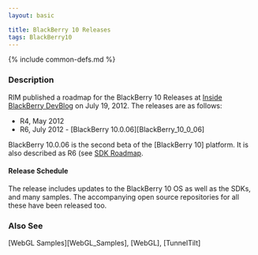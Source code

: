 ```yaml
---
layout: basic

title: BlackBerry 10 Releases
tags: BlackBerry10
---
```

{% include common-defs.md %}

### Description 

RIM published a roadmap for the BlackBerry 10 Releases at
[Inside BlackBerry DevBlog](http://devblog.blackberry.com)
on July 19, 2012.  The releases are as follows:

* R4, May 2012
* R6, July 2012 - [BlackBerry 10.0.06][BlackBerry_10_0_06]

BlackBerry 10.0.06 is the second beta of the [BlackBerry 10] platform.  It is
also described as R6 (see [SDK Roadmap](http://devblog.blackberry.com/2012/07/blackberry-10-beta-sdk-updates/).



#### Release Schedule

The release includes updates to the BlackBerry 10 OS as well as the SDKs, and many samples.
The accompanying open source repositories for all these have been released too.

### Also See
[WebGL Samples][WebGL_Samples], [WebGL], [TunnelTilt]

 
 
